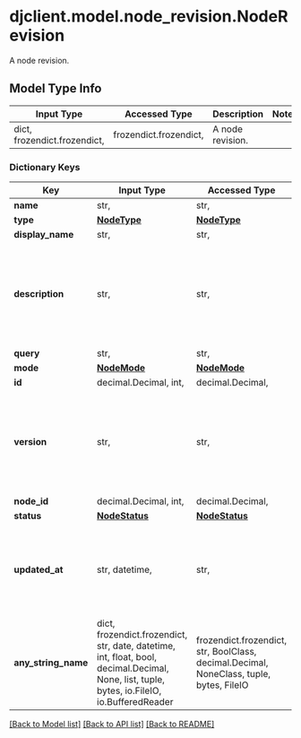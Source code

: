 # djclient.model.node_revision.NodeRevision

A node revision.

## Model Type Info
Input Type | Accessed Type | Description | Notes
------------ | ------------- | ------------- | -------------
dict, frozendict.frozendict,  | frozendict.frozendict,  | A node revision. | 

### Dictionary Keys
Key | Input Type | Accessed Type | Description | Notes
------------ | ------------- | ------------- | ------------- | -------------
**name** | str,  | str,  |  | 
**type** | [**NodeType**](NodeType.md) | [**NodeType**](NodeType.md) |  | 
**display_name** | str,  | str,  |  | [optional] 
**description** | str,  | str,  |  | [optional] if omitted the server will use the default value of ""
**query** | str,  | str,  |  | [optional] 
**mode** | [**NodeMode**](NodeMode.md) | [**NodeMode**](NodeMode.md) |  | [optional] 
**id** | decimal.Decimal, int,  | decimal.Decimal,  |  | [optional] 
**version** | str,  | str,  |  | [optional] if omitted the server will use the default value of "v0.1"
**node_id** | decimal.Decimal, int,  | decimal.Decimal,  |  | [optional] 
**status** | [**NodeStatus**](NodeStatus.md) | [**NodeStatus**](NodeStatus.md) |  | [optional] 
**updated_at** | str, datetime,  | str,  |  | [optional] value must conform to RFC-3339 date-time
**any_string_name** | dict, frozendict.frozendict, str, date, datetime, int, float, bool, decimal.Decimal, None, list, tuple, bytes, io.FileIO, io.BufferedReader | frozendict.frozendict, str, BoolClass, decimal.Decimal, NoneClass, tuple, bytes, FileIO | any string name can be used but the value must be the correct type | [optional]

[[Back to Model list]](../../README.md#documentation-for-models) [[Back to API list]](../../README.md#documentation-for-api-endpoints) [[Back to README]](../../README.md)

